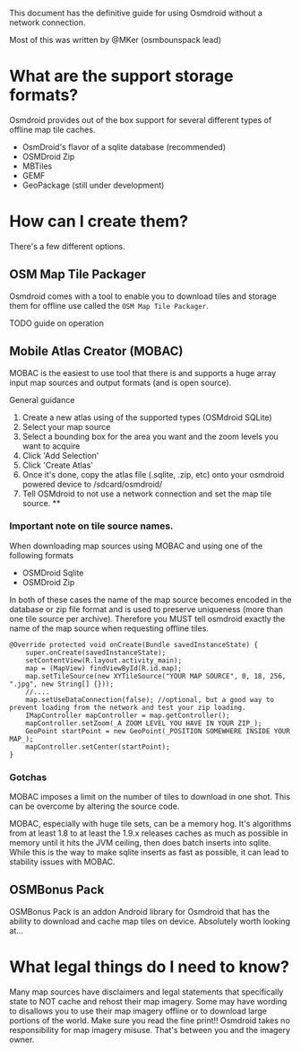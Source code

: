 This document has the definitive guide for using Osmdroid without a network connection.

Most of this was written by @MKer (osmbounspack lead)

# What are the support storage formats?

Osmdroid provides out of the box support for several different types of offline map tile caches.

 * OsmDroid's flavor of a sqlite database (recommended)
 * OSMDroid Zip
 * MBTiles
 * GEMF
 * GeoPackage (still under development)

# How can I create them?

There's a few different options.

## OSM Map Tile Packager
Osmdroid comes with a tool to enable you to download tiles and storage them for offline use called the `OSM Map Tile Packager`.

TODO guide on operation

## Mobile Atlas Creator (MOBAC)

MOBAC is the easiest to use tool that there is and supports a huge array input map sources and output formats (and is open source).

General guidance

 1. Create a new atlas using of the supported types (OSMdroid SQLite)
 2. Select your map source
 3. Select a bounding box for the area you want and the zoom levels you want to acquire
 4. Click 'Add Selection'
 5. Click 'Create Atlas'
 6. Once it's done, copy the atlas file (.sqlite, .zip, etc) onto your osmdroid powered device to /sdcard/osmdroid/
 7. Tell OSMdroid to not use a network connection and set the map tile source. **

### Important note on tile source names.

When downloading map sources using MOBAC and using one of the following formats
 * OSMDroid Sqlite
 * OSMDroid Zip

In both of these cases the name of the map source becomes encoded in the database or zip file format and is used to preserve uniqueness (more than one tile source per archive). Therefore you MUST tell osmdroid exactly the name of the map source when requesting offline tiles.


````
@Override protected void onCreate(Bundle savedInstanceState) {
    super.onCreate(savedInstanceState);
    setContentView(R.layout.activity_main);
    map = (MapView) findViewById(R.id.map);
    map.setTileSource(new XYTileSource("YOUR MAP SOURCE", 0, 18, 256, ".jpg", new String[] {}));
    //....
    map.setUseDataConnection(false); //optional, but a good way to prevent loading from the network and test your zip loading. 
    IMapController mapController = map.getController();
    mapController.setZoom(_A ZOOM LEVEL YOU HAVE IN YOUR ZIP_);
    GeoPoint startPoint = new GeoPoint(_POSITION SOMEWHERE INSIDE YOUR MAP_);
    mapController.setCenter(startPoint);
}
````

### Gotchas

MOBAC imposes a limit on the number of tiles to download in one shot. This can be overcome by altering the source code. 

MOBAC, especially with huge tile sets, can be a memory hog. It's algorithms from at least 1.8 to at least the 1.9.x releases caches as much as possible in memory until it hits the JVM ceiling, then does batch inserts into sqlite. While this is the way to make sqlite inserts as fast as possible, it can lead to stability issues with MOBAC.

## OSMBonus Pack

OSMBonus Pack is an addon Android library for Osmdroid that has the ability to download and cache map tiles on device. Absolutely worth looking at...

# What legal things do I need to know?

Many map sources have disclaimers and legal statements that specifically state to NOT cache and rehost their map imagery. Some may have wording to disallows you to use their map imagery offline or to download large portions of the world.  Make sure you read the fine print!! Osmdroid takes no responsibility for map imagery misuse. That's between you and the imagery owner.